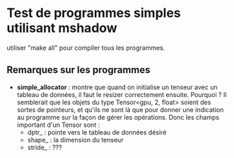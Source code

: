 # Test de programmes simples utilisant mshadow
utiliser "make all" pour compiler tous les programmes. 

## Remarques sur les programmes
- **simple_allocator** : montre que quand on initialise un tenseur avec un tableau de données, il faut le resizer correctement ensuite. Pourquoi ? Il semblerait que les objets du type Tensor<gpu, 2, float> soient des sortes de pointeurs, et qu'ils ne sont là que pour donner une indication au programme sur la façon de gérer les opérations. Donc les champs important d'un Tensor sont :
  - dptr_ : pointe vers le tableau de données désiré
  - shape_ : la dimension du tenseur
  - stride_ : ???
